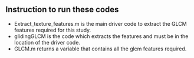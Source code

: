 ## Instruction to run these codes

- Extract_texture_features.m is the main driver code to extract the GLCM features required for this study. 
- glidingGLCM is the code which extracts the features and must be in the location of the driver code. 
- GLCM.m returns a variable that contains all the glcm features required.
